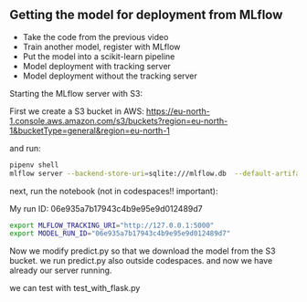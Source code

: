 ## Getting the model for deployment from MLflow

* Take the code from the previous video
* Train another model, register with MLflow
* Put the model into a scikit-learn pipeline
* Model deployment with tracking server
* Model deployment without the tracking server

Starting the MLflow server with S3:

First we create a S3 bucket in AWS: https://eu-north-1.console.aws.amazon.com/s3/buckets?region=eu-north-1&bucketType=general&region=eu-north-1

and run:


```bash
pipenv shell
mlflow server --backend-store-uri=sqlite:///mlflow.db  --default-artifact- root=s3://mlflow-models-ibai/
```
next, run the notebook (not in codespaces!! important):

My run ID: 06e935a7b17943c4b9e95e9d012489d7

```bash
export MLFLOW_TRACKING_URI="http://127.0.0.1:5000"
export MODEL_RUN_ID="06e935a7b17943c4b9e95e9d012489d7"
```

Now we modify predict.py so that we download the model from the S3 bucket.
we run predict.py also outside codespaces.
and now we have already our server running.

we can test with test_with_flask.py

